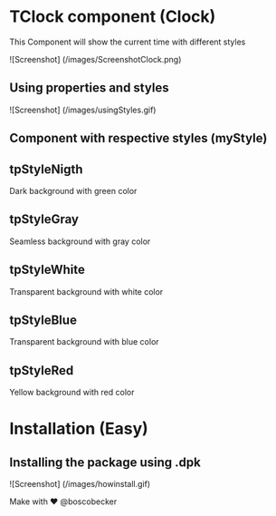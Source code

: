 # TClock component (Clock)
This Component will show the current time with different styles

![Screenshot] (/images/ScreenshotClock.png)


## Using properties and styles

![Screenshot] (/images/usingStyles.gif)


## Component with respective styles (myStyle)

## tpStyleNigth
  Dark background with green color

## tpStyleGray
  Seamless background with gray color

## tpStyleWhite
  Transparent background with white color

## tpStyleBlue
  Transparent background with blue color

## tpStyleRed
  Yellow background with red color

# Installation (Easy)

## Installing the package using .dpk
![Screenshot] (/images/howinstall.gif)



Make with ❤ @boscobecker 
